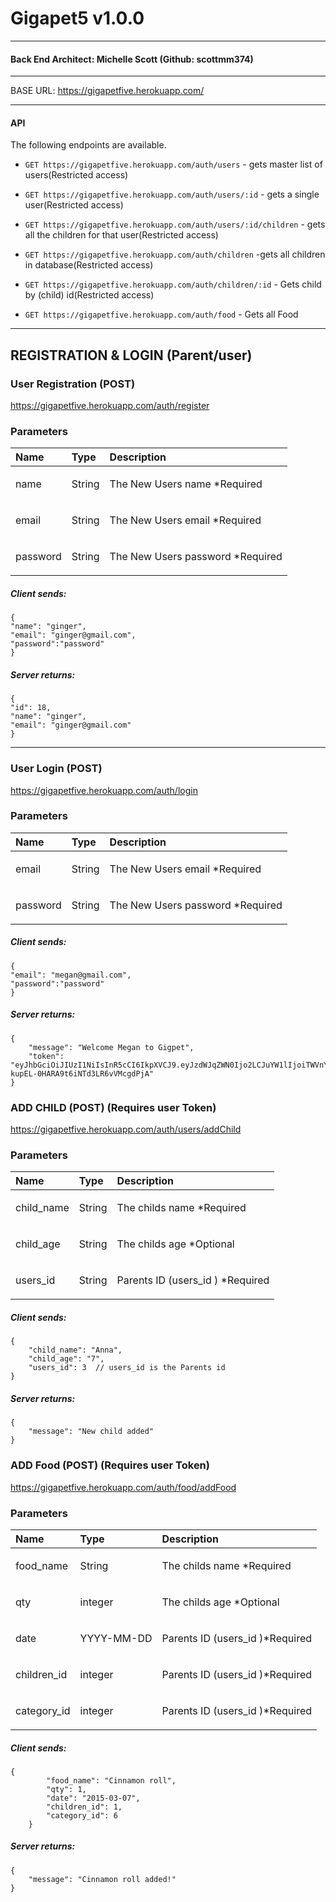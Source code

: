 # Gigapet5 v1.0.0

---

#### Back End Architect: Michelle Scott (Github: scottmm374)

---

BASE URL: https://gigapetfive.herokuapp.com/

---

#### API

The following endpoints are available.

- `GET https://gigapetfive.herokuapp.com/auth/users` - gets master list of users(Restricted access)
- `GET https://gigapetfive.herokuapp.com/auth/users/:id` - gets a single user(Restricted access)
- `GET https://gigapetfive.herokuapp.com/auth/users/:id/children` - gets all the children for that user(Restricted access)
- `GET https://gigapetfive.herokuapp.com/auth/children` -gets all children in database(Restricted access)
- `GET https://gigapetfive.herokuapp.com/auth/children/:id` - Gets child by (child) id(Restricted access)

- `GET https://gigapetfive.herokuapp.com/auth/food` - Gets all Food

---

## REGISTRATION & LOGIN (Parent/user)

### User Registration (POST)

https://gigapetfive.herokuapp.com/auth/register

### Parameters

| Name     | Type   | Description                              |
| :------- | :----- | :--------------------------------------- |
| name     | String | <p>The New Users name \*Required</p>     |
| email    | String | <p>The New Users email \*Required</p>    |
| password | String | <p>The New Users password \*Required</p> |

##### Client sends:

```
{
"name": "ginger",
"email": "ginger@gmail.com",
"password":"password"
}
```

##### Server returns:

```
{
"id": 18,
"name": "ginger",
"email": "ginger@gmail.com"
}
```

---

### User Login (POST)

https://gigapetfive.herokuapp.com/auth/login

### Parameters

| Name     | Type   | Description                              |
| :------- | :----- | :--------------------------------------- |
| email    | String | <p>The New Users email \*Required</p>    |
| password | String | <p>The New Users password \*Required</p> |

##### Client sends:

```
{
"email": "megan@gmail.com",
"password":"password"
}
```

##### Server returns:

```
{
    "message": "Welcome Megan to Gigpet",
    "token": "eyJhbGciOiJIUzI1NiIsInR5cCI6IkpXVCJ9.eyJzdWJqZWN0Ijo2LCJuYW1lIjoiTWVnYW4iLCJpYXQiOjE1ODA2NjE5OTMsImV4cCI6MTU4MTA5Mzk5M30.UbyzaZAhwi6-kupEL-0HARA9t6iNTd3LR6vVMcgdPjA"
}
```

### ADD CHILD (POST) (Requires user Token)

https://gigapetfive.herokuapp.com/auth/users/addChild

### Parameters

| Name       | Type   | Description                              |
| :--------- | :----- | :--------------------------------------- |
| child_name | String | <p>The childs name \*Required</p>        |
| child_age  | String | <p>The childs age \*Optional </p>        |
| users_id   | String | <p>Parents ID (users_id ) \*Required</p> |

##### Client sends:

```
{
	"child_name": "Anna",
	"child_age": "7",
	"users_id": 3  // users_id is the Parents id
}
```

##### Server returns:

```
{
    "message": "New child added"
}
```

### ADD Food (POST) (Requires user Token)

https://gigapetfive.herokuapp.com/auth/food/addFood

### Parameters

| Name        | Type       | Description                             |
| :---------- | :--------- | :-------------------------------------- |
| food_name   | String     | <p>The childs name \*Required</p>       |
| qty         | integer    | <p>The childs age \*Optional </p>       |
| date        | YYYY-MM-DD | <p>Parents ID (users_id )\*Required</p> |
| children_id | integer    | <p>Parents ID (users_id )\*Required</p> |
| category_id | integer    | <p>Parents ID (users_id )\*Required</p> |

##### Client sends:

```
{
        "food_name": "Cinnamon roll",
        "qty": 1,
        "date": "2015-03-07",
        "children_id": 1,
        "category_id": 6
    }
```

##### Server returns:

```
{
    "message": "Cinnamon roll added!"
}
```
